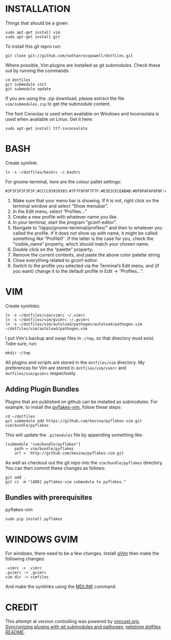 INSTALLATION
===

Things that should be a given:

    sudo apt-get install vim
    sudo apt-get install git

To install this git repro run:

    git clone git://github.com/nathanrosspowell/dotfiles.git

Where possible, Vim plugins are installed as git submodules. Check these out by running the commands:

    cd dotfiles
    git submodule init
    git submodule update

If you are using the .zip download, please extract the file `vim/submodules.zip` to get the submodule content.

The font Consolas is used when available on Windows and Inconsolata is used when available on Linux. Get it here:

    sudo apt-get install ttf-inconsolata

BASH
===

Create symlink:

    ln -s ~/dotfiles/bashrc ~/.bashrc

For gnome-terminal, here are the colour pallet settings:

    #3F3F3F3F3F3F:#CCCC93939393:#7F7F9F9F7F7F:#E3E3CECEABAB:#DFDFAFAF8F8F:#CCCC93939393:#8C8CD0D0D3D3:#DCDCDCDCCCCC:#3F3F3F3F3F3F:#CCCC93939393:#7F7F9F9F7F7F:#E3E3CECEABAB:#DFDFAFAF8F8F:#CCCC93939393:#8C8CD0D0D3D3:#DCDCDCDCCCCC

1. Make sure that your menu bar is showing. If it is not, right click on the terminal window and select “Show menubar”.
2. In the Edit menu, select “Profiles…”
3. Create a new profile with whatever name you like.
4. In your terminal, start the program “gconf-editor”.
5. Navigate to “/apps/gnome-terminal/profiles/” and then to whatever you called the profile. If it does not show up with name, it might be called something like “Profile0″. If the latter is the case for you, check the “visible_name” property, which should match your chosen name.
6. Double click on the “palette” property.
7. Remove the current contents, and paste the above color palette string
8. Close everything related to gconf-editor.
9. Switch to the profile you selected via the Terminal’s Edit menu, and (if you want) change it to the default profile in Edit -> “Profiles…”.

VIM
===

Create symlinks:

    ln -s ~/dotfiles/vim/vimrc ~/.vimrc
    ln -s ~/dotfiles/vim/gvimrc ~/.gvimrc
    ln -s ~/dotfiles/vim/autoload/pathogen/autoload/pathogen.vim ~/dotfiles/vim/autoload/pathogen.vim

I put Vim's backup and swap files in `~/tmp`, so that directory must exist.
Tobe sure, run: 

    mkdir ~/tmp

All plugins and scripts are stored in the `dotfiles/vim` directory.
My preferences for Vim are stored in `dotfiles/vim/vimrc` and `dotfiles/vim/gvimrc` respectively. 

Adding Plugin Bundles
---------------------

Plugins that are published on github can be installed as submodules.
For example, to install the [pyflakes-vim][pyflake], follow these steps:

    cd ~/dotfiles
    git submodule add https://github.com/kevinw/pyflakes-vim.git vim/bundle/pyflakes

This will update the `.gitmodules` file by appending something like:

    [submodule "vim/bundle/pyflakes"]
        path = vim/bundle/pyflakes
        url =  http://github.com/kevinw/pyflakes-vim.git

As well as checkout out the git repo into the `vim/bundle/pyflakes` directory.
You can then commit these changes as follows:

    git add .
    git ci -m "[ADD] pyflakes-vim submodule to pyflakes."


Bundles with prerequisites
--------------------------

pyflakes-vim

    sudo pip install pyflakes

WINDOWS GVIM
===

For windows, there need to be a few changes.
Install [gVim][gvim] then make the following changes:

    .vimrc -> _vimrc
    .gvimrc -> _gvimrc
    vim dir -> vimfiles
    
And make the symlinks using the [MDLINK][mklink] command.

CREDIT
===

This attempt at version controlling was powered by [vimcast.org][vco], [Syncronizing plugins with git submodules and pathogen][vcopost], [nelstrom dotfiles README][nel].

[vco]: http://vimcast.org
[vcopost]: http://vimcasts.org/episodes/synchronizing-plugins-with-git-submodules-and-pathogen/
[nel]: https://raw.github.com/nelstrom/dotfiles/master/README.markdown
[pyflake]: https://github.com/kevinw/pyflakes-vim
[gvim]: http://www.vim.org/download.php
[mklink]: http://technet.microsoft.com/en-us/library/cc753194(WS.10).aspxi 

